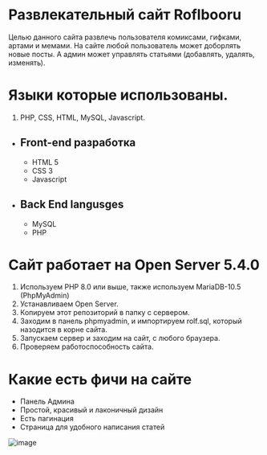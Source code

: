 # Развлекательный сайт Roflbooru

Целью данного сайта развлечь пользователя комиксами, гифками, артами и мемами. На сайте любой пользователь может доборлять новые посты. А админ может управлять статьями (добавлять, удалять, изменять).

# Языки которые использованы.
1. PHP, CSS, HTML, MySQL, Javascript.

- ## Front-end разработка
    - HTML 5
    - CSS 3
    - Javascript
	
- ## Back End langusges
    - MySQL
    - PHP

# Сайт работает на Open Server 5.4.0
1. Используем PHP 8.0 или выше, также используем MariaDB-10.5 (PhpMyAdmin)
2. Устанавливаем Open Server.
3. Копируем этот репозиторий в папку с сервером.
4. Заходим в панель phpmyadmin, и импортируем rolf.sql, который назодится в корне сайта.
5. Запускаем сервер и заходим на сайт, с любого браузера.
6. Проверяем работоспособность сайта.

# Какие есть фичи на сайте
- Панель Админа
- Простой, красивый и лаконичный дизайн
- Есть пагинация
- Страница для удобного написания статей

![image](https://user-images.githubusercontent.com/95934210/146076619-adf76823-fa87-4c50-9702-dc729795e1fe.png)
